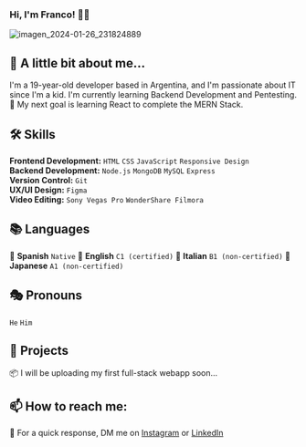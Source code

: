 ### Hi, I'm Franco! 👋🏻

![imagen_2024-01-26_231824889](https://github.com/franrenzulli/franrenzulli/assets/85003859/f47cb516-8903-4f79-a4a9-87f687300acd)

## 🚀 A little bit about me...
I'm a 19-year-old developer based in Argentina, and I'm passionate about IT since I'm a kid. I'm currently learning Backend Development and Pentesting.
🎯 My next goal is learning React to complete the MERN Stack.

## 🛠 Skills
**Frontend Development:** `HTML` `CSS` `JavaScript` `Responsive Design`<br> 
**Backend Development:** `Node.js` `MongoDB` `MySQL` `Express`<br>
**Version Control:** `Git`<br>
**UX/UI Design:** `Figma`<br>
**Video Editing:** `Sony Vegas Pro` `WonderShare Filmora`<br>

## 📚 Languages
🧉 **Spanish** `Native`
🍵 **English** `C1 (certified)`
🍝 **Italian** `B1 (non-certified)`
🍣 **Japanese** `A1 (non-certified)`

## 🎭 Pronouns
`He` `Him`

## 💼 Projects
📦 I will be uploading my first full-stack webapp soon... 

## 📫 How to reach me:
🔰 For a quick response, DM me on [Instagram](https://www.instagram.com/franrenzulli/) or [LinkedIn](https://www.linkedin.com/in/francorenzullidev/)
